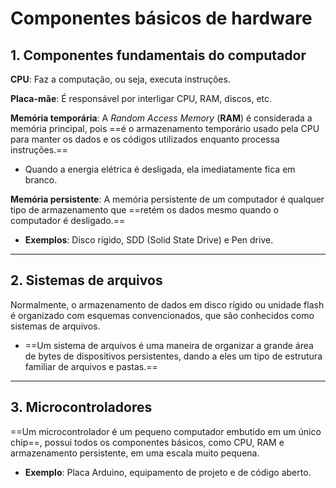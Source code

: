 # **Componentes básicos de hardware**

## 1. Componentes fundamentais do computador

**CPU**: Faz a computação, ou seja, executa instruções.

**Placa-mãe**: É responsável por interligar CPU, RAM, discos, etc.

**Memória temporária**: A *Random Access Memory* (**RAM**) é considerada a memória principal, pois ==é o armazenamento temporário usado pela CPU para manter os dados e os códigos utilizados enquanto processa instruções.==

- Quando a energia elétrica é desligada, ela imediatamente fica em branco.

**Memória persistente**: A memória persistente de um computador é qualquer tipo de armazenamento que ==retém os dados mesmo quando o computador é desligado.==

- **Exemplos**: Disco rígido, SDD (Solid State Drive) e Pen drive.

---
## 2. Sistemas de arquivos

Normalmente, o armazenamento de dados em disco rígido ou unidade flash é organizado com esquemas convencionados, que são conhecidos como sistemas de arquivos.

- ==Um sistema de arquivos é uma maneira de organizar a grande área de bytes de dispositivos persistentes, dando a eles um tipo de estrutura familiar de arquivos e pastas.==

---
## 3. Microcontroladores

==Um microcontrolador é um pequeno computador embutido em um único chip==, possui todos os componentes básicos, como CPU, RAM e armazenamento persistente, em uma escala muito pequena.

- **Exemplo**: Placa Arduino, equipamento de projeto e de código aberto.